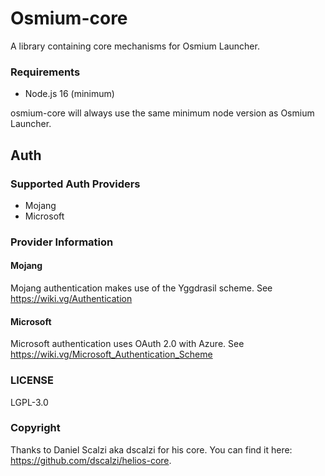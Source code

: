 ﻿# Osmium-core

A library containing core mechanisms for Osmium Launcher.

### Requirements

* Node.js 16 (minimum)

osmium-core will always use the same minimum node version as Osmium Launcher.

## Auth

### Supported Auth Providers

* Mojang
* Microsoft

### Provider Information

#### Mojang

Mojang authentication makes use of the Yggdrasil scheme. See https://wiki.vg/Authentication

#### Microsoft

Microsoft authentication uses OAuth 2.0 with Azure. See https://wiki.vg/Microsoft_Authentication_Scheme

### LICENSE

LGPL-3.0

### Copyright

Thanks to Daniel Scalzi aka dscalzi for his core. You can find it here: https://github.com/dscalzi/helios-core.
